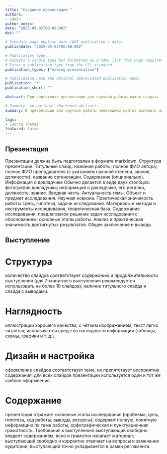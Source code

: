 ```yaml
---
title: "Создание презентаций."
authors:
- admin
author_notes:
date: "2025-05-02T00:00:00Z"
doi: ""

# Schedule page publish date (NOT publication's date).
publishDate: "2025-05-02T00:00:00Z"

# Publication type.
# Accepts a single type but formatted as a YAML list (for Hugo requirements).
# Enter a publication type from the CSL standard.
publication_types: ["making-presentation"]

# Publication name and optional abbreviated publication name.
publication: "*"
publication_short: ""

abstract: При подготовке презентации для научной работы важно создать титульный слайд с названием, автором, преподавателем и организацией. Кратко изложите актуальность, цель и методы исследования, а также опишите основные этапы работы, данные и их анализ. Визуализируйте результаты с помощью графиков и таблиц, сделайте выводы и подчеркните их значимость. Соблюдайте единый стиль оформления и следите за временем выступления.

# Summary. An optional shortened abstract.
summary: В презентации для научной работы необходимо кратко изложить актуальность, цель, методы и этапы исследования. Важно визуализировать результаты и сделать выводы, подчеркнув их значимость. Оформление должно быть единым, а время подачи материала — продуманным.

tags:
- Source Themes
featured: false
---
```


## Презентация
Презентации должна быть подготовлен в формате markdown.
Структура презентации:
Титульный слайд:
название работы;
полное ФИО автора;
полное ФИО преподавателя (с указанием научной степени, звания, должности);
название организации.
Содержание (опционально).
Информация о докладчике
Обычно делается в виде двух столбцов:
фотография докладчика;
информация о докладчике, его регалии, должность, звание.
Вводная часть.
Актуальность темы.
Объект и предмет исследования.
Научная новизна.
Практическая значимость работы.
Цель, гипотеза, задачи исследования.
Материалы и методы и инструменты исследования, теоретическая база.
Содержание исследования:
предлагаемое решение задач исследования с обоснованием;
основные этапы работы.
Анализ и практическая значимость достигнутых результатов.
Общее заключение и выводы.

## Выступление

# Структура
количество слайдов соответствует содержанию и продолжительности выступления (для 7-минутного выступления рекомендуется использовать не более 10 слайдов);
наличие титульного слайда и слайда с выводами.
# Наглядность
иллюстрации хорошего качества, с чётким изображением, текст легко читается;
используются средства наглядности информации (таблицы, схемы, графики и т. д.).
# Дизайн и настройка
оформление слайдов соответствует теме, не препятствует восприятию содержания;
для всех слайдов презентации используется один и тот же шаблон оформления.
# Содержание
презентация отражает основные этапы исследования (проблема, цель, гипотеза, ход работы, выводы, ресурсы);
содержит полную, понятную информацию по теме работы;
орфографическая и пунктуационная грамотность.
Требования к выступлению
выступающий свободно владеет содержанием, ясно и грамотно излагает материал;
выступающий свободно и корректно отвечает на вопросы и замечания аудитории;
выступающий точно укладывается в рамки регламента.